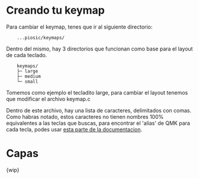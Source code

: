 # Creando tu keymap

Para cambiar el keymap, tenes que ir al siguiente directorio:

```shell
    ...piosic/keymaps/
```

Dentro del mismo, hay 3 directorios que funcionan como base para el layout de cada teclado.


```shell
    keymaps/
    ├─ large
    ├─ medium
    └─ small
```

Tomemos como ejemplo el tecladito large, para cambiar el layout tenemos que modificar el archivo keymap.c

Dentro de este archivo, hay una lista de caracteres, delimitados con comas.
Como habras notado, estos caracteres no tienen nombres 100% equivalentes a las teclas que buscas, para encontrar el 'alias' de QMK para cada tecla, podes usar [esta parte de la documentacion](https://docs.qmk.fm/keycodes).

# Capas

{wip}


